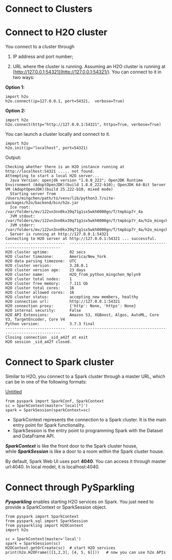 # Connect to Clusters

# Connect to H2O cluster

You connect to a cluster through 

1. IP address and port number; 

2. URL where the cluster is running. Assuming an H2O cluster is running at [http://127.0.0.1:54321](http://127.0.0.1:54321/). You can connect to it in two ways:

**Option 1:**

    import h2o
    h2o.connect(ip=127.0.0.1, port=54321,  verbose=True)

**Option 2:**

    import h2o
    h2o.connect(http="http://127.0.0.1:54321", https=True, verbose=True)

You can launch a cluster locally and connect to it.

    import h2o
    h2o.init(ip="localhost", port=54321)

Output:

    Checking whether there is an H2O instance running at http://localhost:54321 ..... not found.
    Attempting to start a local H2O server...
      Java Version: openjdk version "1.8.0_222"; OpenJDK Runtime Environment (AdoptOpenJDK)(build 1.8.0_222-b10); OpenJDK 64-Bit Server VM (AdoptOpenJDK)(build 25.222-b10, mixed mode)
      Starting server from /Users/mingchen/path/to/venv/lib/python3.7/site-packages/h2o/backend/bin/h2o.jar
      Ice root: /var/folders/mv/122vn3nn0kx39q71g1sx5wkh0000gn/T/tmpbip7r_4a
      JVM stdout: /var/folders/mv/122vn3nn0kx39q71g1sx5wkh0000gn/T/tmpbip7r_4a/h2o_mingchen_started_from_python.out
      JVM stderr: /var/folders/mv/122vn3nn0kx39q71g1sx5wkh0000gn/T/tmpbip7r_4a/h2o_mingchen_started_from_python.err
      Server is running at http://127.0.0.1:54321
    Connecting to H2O server at http://127.0.0.1:54321 ... successful.
    --------------------------  ------------------------------------------------------------------
    H2O cluster uptime:         02 secs
    H2O cluster timezone:       America/New_York
    H2O data parsing timezone:  UTC
    H2O cluster version:        3.28.0.1
    H2O cluster version age:    23 days
    H2O cluster name:           H2O_from_python_mingchen_9plyn9
    H2O cluster total nodes:    1
    H2O cluster free memory:    7.111 Gb
    H2O cluster total cores:    16
    H2O cluster allowed cores:  16
    H2O cluster status:         accepting new members, healthy
    H2O connection url:         http://127.0.0.1:54321
    H2O connection proxy:       {'http': None, 'https': None}
    H2O internal security:      False
    H2O API Extensions:         Amazon S3, XGBoost, Algos, AutoML, Core V3, TargetEncoder, Core V4
    Python version:             3.7.3 final
    --------------------------  ------------------------------------------------------------------
    Closing connection _sid_a42f at exit
    H2O session _sid_a42f closed.

# Connect to Spark cluster

Similar to H2O, you connect to a Spark cluster through a master URL, which can be in one of the following formats:

[Untitled](https://www.notion.so/76e4fe40a8514ca0a92d8c2058b8ca9d)

    from pyspark import SparkConf, SparkContext
    sc = SparkContext(master='local[*]')
    spark = SparkSession(sparkContext=sc)

- SparkContext represents the connection to a Spark cluster. It is the main entry point for Spark functionality.
- SparkSession is the entry point to programming Spark with the Dataset and DataFrame API.

***SparkContext*** is like the front door to the Spark cluster house, while ***SparkSession*** is like a door to a room within the Spark cluster house.

By default, Spark Web UI uses port **4040**. You can access it through master url:4040. In local model, it is localhost:4040.

# Connect through PySparkling

***Pysparkling*** enables starting H2O services on Spark. You just need to provide a SparkContext or SparkSession object.

    from pyspark import SparkContext
    from pyspark.sql import SparkSession
    from pysparkling import H2OContext
    import h2o
    
    sc = SparkContext(master='local')
    spark = SparkSession(sc)
    H2OContext.getOrCreate(sc)  # start H2O services
    print(h2o.H2OFrame([[1,2,3], [4, 5, 6]]))   # now you can use h2o APIs